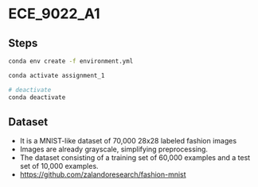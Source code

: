 # ECE_9022_A1

## Steps

```bash
conda env create -f environment.yml

conda activate assignment_1

# deactivate
conda deactivate

```

## Dataset

- It is a MNIST-like dataset of 70,000 28x28 labeled fashion images
- Images are already grayscale, simplifying preprocessing.
- The dataset consisting of a training set of 60,000 examples and a test set of 10,000 examples.
- https://github.com/zalandoresearch/fashion-mnist
